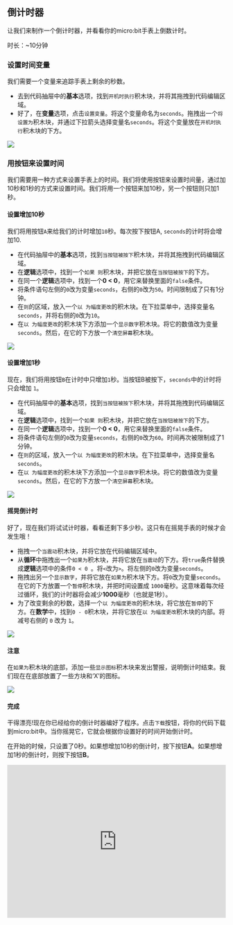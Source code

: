 ## 倒计时器

让我们来制作一个倒计时器，并看看你的micro:bit手表上倒数计时。

时长：~10分钟

### 设置时间变量

我们需要一个变量来追踪手表上剩余的秒数。

- 去到代码抽屉中的**基本**选项，找到`开机时执行`积木块，并将其拖拽到代码编辑区域。
- 好了，在**变量**选项，点击`设置变量`。将这个变量命名为`seconds`。拖拽出一个`将设置为`积木块，并通过下拉箭头选择变量名`seconds`。将这个变量放在`开机时执行`积木块的下方。

![](https://i.imgur.com/obImP2q.png)

### 用按钮来设置时间

我们需要用一种方式来设置手表上的时间。我们将使用按钮来设置时间量，通过加10秒和1秒的方式来设置时间。我们将用一个按钮来加10秒，另一个按钮则只加1秒。

#### 设置增加10秒

我们将用按钮`A`来给我们的计时增加`10`秒。每次按下按钮A, `seconds`的计时将会增加10.

- 在代码抽屉中的**基本**选项，找到`当按钮被按下`积木块，并将其拖拽到代码编辑区域。
- 在**逻辑**选项中，找到一个`如果 则`积木块，并把它放在`当按钮被按下`的下方。
- 在同一个**逻辑**选项中，找到一个**0 < 0**，用它来替换里面的`false`条件。
- 将条件语句左侧的`0`改为变量`seconds`，右侧的`0`改为`50`。时间限制成了只有1分钟。 
- 在`则`的区域，放入一个`以 为幅度更改`的积木块。在下拉菜单中，选择变量名`seconds`，并将右侧的`0`改为`10`。
- 在`以 为幅度更改`的积木块下方添加一个`显示数字`积木块。将它的数值改为变量`seconds`。然后，在它的下方放一个`清空屏幕`积木块。

![](https://i.imgur.com/3G5XdUZ.png)

#### 设置增加1秒

现在，我们将用按钮`B`在计时中只增加`1`秒。当按钮B被按下，`seconds`中的计时将只会增加 `1`。

- 在代码抽屉中的**基本**选项，找到`当按钮被按下`积木块，并将其拖拽到代码编辑区域。
- 在**逻辑**选项中，找到一个`如果 则`积木块，并把它放在`当按钮被按下`的下方。
- 在同一个**逻辑**选项中，找到一个**0 < 0**，用它来替换里面的`false`条件。
- 将条件语句左侧的`0`改为变量`seconds`，右侧的`0`改为`60`。时间再次被限制成了1分钟。 
- 在`则`的区域，放入一个`以 为幅度更改`的积木块。在下拉菜单中，选择变量名`seconds`。
- 在`以 为幅度更改`的积木块下方添加一个`显示数字`积木块。将它的数值改为变量`seconds`。然后，在它的下方放一个`清空屏幕`积木块。

![](https://i.imgur.com/GgoQqEP.png)

#### 摇晃倒计时

好了，现在我们将试试计时器，看看还剩下多少秒。这只有在摇晃手表的时候才会发生哦！

- 拖拽一个`当震动`积木块，并将它放在代码编辑区域中。
- 从**循环**中拖拽出一个`如果为`积木块，并将它放在`当震动`的下方。将`true`条件替换成**逻辑**选项中的条件`0 < 0 `。将`<`改为`>`。将左侧的`0`改为变量`seconds`。
- 拖拽出另一个`显示数字`，并将它放在`如果为`积木块下方。将`0`改为变量`seconds`。在它的下方放置一个`暂停`积木块，并把时间设置成 `1000`毫秒。这意味着每次经过循环，我们的计时器将会减少**1000**毫秒（也就是1秒）。
- 为了改变剩余的秒数，选择一个`以 为幅度更改`的积木块，将它放在`暂停`的下方。在**数学**中，找到`0 - 0`积木块，并将它放在`以 为幅度更改`积木块的内部。将减号右侧的 `0` 改为 `1`。

![](https://i.imgur.com/mD3OeQL.png)

#### 注意

在`如果为`积木块的底部，添加一些`显示图标`积木块来发出警报，说明倒计时结束。我们现在在底部放置了一些方块和‘X’的图标。

![](https://i.imgur.com/AdSP0dW.png)

#### 完成

干得漂亮!现在你已经给你的倒计时器编好了程序。点击`下载`按钮，将你的代码下载到micro:bit中。当你摇晃它，它就会根据你设置好的时间开始倒计时。 

在开始的时候，只设置了0秒。如果想增加10秒的倒计时，按下按钮**A**。如果想增加1秒的倒计时，则按下按钮**B**。

<div style="position:relative;height:0;padding-bottom:70%;overflow:hidden;"><iframe style="position:absolute;top:0;left:0;width:100%;height:100%;" src="https://makecode.microbit.org/#pub:_Too2sudvd7bo" frameborder="0" sandbox="allow-popups allow-forms allow-scripts allow-same-origin"></iframe></div>


